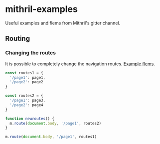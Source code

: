 # mithril-examples
Useful examples and flems from Mithril's gitter channel.

## Routing

### Changing the routes

It is possible to completely change the navigation routes. [Example flems](https://flems.io/#0=N4IgZglgNgpgziAXAbVAOwIYFsZJAOgAsAXLKEAGhAGMB7NYmBvEAXwvW10QICsEqdBk2J4hcYgAIADhgDmMAIySAvJOAAdNJMkA3CDADuiSQAoAlKoB8WnTqymA5ABMIuxxVt37T6R8mOsgqKjuae2t6SDo4ARgCuxMT0-sD01FAQ1ADWJhbWUfgATrQJMPhwMMROAPRBMABMoewBSTLyMJKNYV7e0fGJyRTqaRnZuZYqVpJoRsWlcBbNjtSEGGgKknOMcKE9kuZarFpa4lJ19arqXvpG49Z70a7u4ZFRvv6B7V0vkX0JSWgUiNMjkzBMplgiiVGOVKjU6iFzEtWnVJIi9gc0Ec0Cd6BI2goAMyXTQRG7GMH3CI+FxuDx7Gl+IafImhH69Jz9AFAtDpEF3SYFLZlCpVRy1L5NZko9qSAAsu2p+0Ox15eLO7TlJOuBgpeUmDycT3pSsZHzqCu6presX+g2GvNGoP1EKhpVhYolwSlLVoBI6hMV3kx2NxaHxwrgyjUpJ04oRjhMCJ+8clSa+KpxavDUkjFxjXlT3vTRJTXoaif9cszWjAcV5xAg9Gms2h8DysaFbdMzlo1DiOAY+BitGcAE9meWQkM8yHVZDhT2+wORMPRxOAlP-JHFJjKCAKrBqI28Xg5QA2RAABjYHBAmBweHw1DgAho9EYzB4bAAulQMmgWQICgnCPjwWAQMQhCFNA+5xIU5A8CQxDSHAiDVNU9bSFkcjPrQWDVBBUEwVAAACij4BR56EZB0HQPg-D7sQY7SNwB7UDB0iiOwoFsTEr5wQheDIah6GYWg2G4XQBH8XA5H4AArJR1SyQxb7MaxeBwBxEBcb+rBAA).

```js
const routes1 = {
  '/page1': page1,
  '/page2': page2
}

const routes2 = {
  '/page1': page3,
  '/page2': page4
}

function newroutes() {
  m.route(document.body, '/page1', routes2)
}

m.route(document.body, '/page1', routes1)
```
